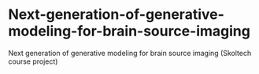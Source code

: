 # Next-generation-of-generative-modeling-for-brain-source-imaging
Next generation of generative modeling for brain source imaging (Skoltech course project)

